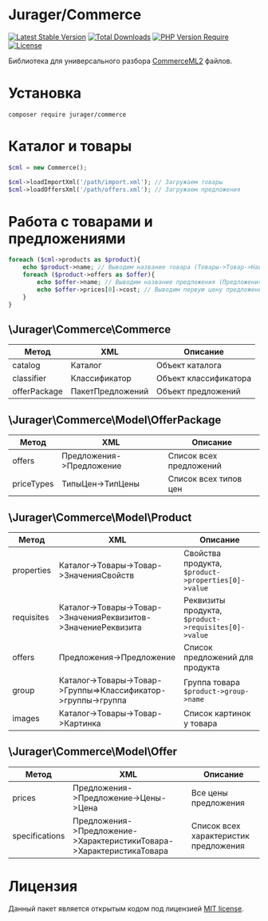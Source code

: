 # Jurager/Commerce
[![Latest Stable Version](https://poser.pugx.org/jurager/commerce/v/stable)](https://packagist.org/packages/jurager/commerce)
[![Total Downloads](https://poser.pugx.org/jurager/commerce/downloads)](https://packagist.org/packages/jurager/commerce)
[![PHP Version Require](http://poser.pugx.org/jurager/commerce/require/php)](https://packagist.org/packages/jurager/commerce)
[![License](https://poser.pugx.org/jurager/commerce/license)](https://packagist.org/packages/jurager/commerce)

Библиотека для универсального разбора [CommerceML2](http://v8.1c.ru/edi/edi_stnd/90/92.htm) файлов.

# Установка
`composer require jurager/commerce`

# Каталог и товары

```php
$cml = new Commerce();

$cml->loadImportXml('/path/import.xml'); // Загружаем товары
$cml->loadOffersXml('/path/offers.xml'); // Загружаем предложения
```

# Работа с товарами и предложениями

```php
foreach ($cml->products as $product){
    echo $product->name; // Выводим название товара (Товары->Товар->Наименование)
    foreach ($product->offers as $offer){
        echo $offer->name; // Выводим название предложения (Предложения->Предложение->Наименование)
        echo $offer->prices[0]->cost; // Выводим первую цену предложения (Предложения->Предложение->Цены->Цена->ЦенаЗаЕдиницу)
    }
}
```

## \Jurager\Commerce\Commerce

| Метод        | XML              | Описание              |
|--------------|------------------|-----------------------|
| catalog      | Каталог          | Объект каталога       |
| classifier   | Классификатор    | Объект классификатора |
| offerPackage | ПакетПредложений | Объект предложений    |

## \Jurager\Commerce\Model\OfferPackage

| Метод      | XML                      | Описание                |
|------------|--------------------------|-------------------------|
| offers     | Предложения->Предложение | Список всех предложений |
| priceTypes | ТипыЦен->ТипЦены         | Список всех типов цен   |

## \Jurager\Commerce\Model\Product

| Метод      | XML                                                           | Описание                                             |
|------------|---------------------------------------------------------------|------------------------------------------------------|
| properties | Каталог->Товары->Товар->ЗначенияСвойств                       | Свойства продукта, `$product->properties[0]->value`  |
| requisites | Каталог->Товары->Товар->ЗначенияРеквизитов->ЗначениеРеквизита | Реквизиты продукта, `$product->requisites[0]->value` |
| offers     | Предложения->Предложение                                      | Список предложений для продукта                      |
| group      | Каталог->Товары->Товар->Группы=>Классификатор->группы->группа | Группа товара `$product->group->name`                |
| images     | Каталог->Товары->Товар->Картинка                              | Список картинок у товара                             |

## \Jurager\Commerce\Model\Offer

| Метод          | XML                                                                  | Описание                              |
|----------------|----------------------------------------------------------------------|---------------------------------------|
| prices         | Предложения->Предложение->Цены->Цена                                 | Все цены предложения                  |
| specifications | Предложения->Предложение->ХарактеристикиТовара->ХарактеристикаТовара | Список всех характеристик предложения |

# Лицензия
Данный пакет является открытым кодом под лицензией [MIT license](LICENSE).
